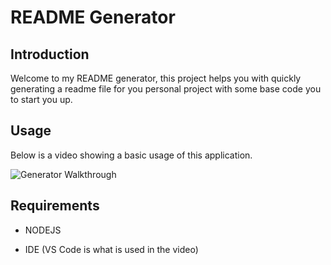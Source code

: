# README Generator

## Introduction

Welcome to my README generator, this project helps you with quickly generating a readme file for you personal project with some base code you to start you up. 

## Usage

Below is a video showing a basic usage of this application.

![Generator Walkthrough](https://app.castify.com/view/22f181dd-c54c-4d88-8847-8a3f9eeecd94)

## Requirements

* NODEJS

* IDE (VS Code is what is used in the video)

